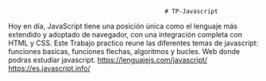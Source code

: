                                                 # TP-Javascript
Hoy en día, JavaScript tiene una posición única como el lenguaje más extendido y adoptado de navegador, 
con una integración completa con HTML y CSS.
Este Trabajo practico reune las diferentes temas de javascript:
funciones basicas, funciones flechas, algoritmos y bucles.
                                       Web donde podras estudiar javascript.
https://lenguajejs.com/javascript/
https://es.javascript.info/
